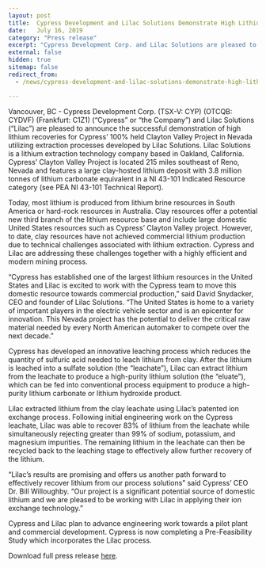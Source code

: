 ```yaml
---
layout: post
title:  Cypress Development and Lilac Solutions Demonstrate High Lithium Recoveries from Clayton Valley Clay Project in Nevada
date:   July 16, 2019
category: "Press release"
excerpt: "Cypress Development Corp. and Lilac Solutions are pleased to announce the successful demonstration of high lithium recoveries for Cypress’ 100% held Clayton Valley Project in Nevada utilizing extraction processes developed by Lilac Solutions."
external: false
hidden: true
sitemap: false
redirect_from:
  - /news/cypress-development-and-lilac-solutions-demonstrate-high-lithium-recoveries-from-clayton-valley-project-in-nevada/

---
```


Vancouver, BC - Cypress Development Corp. (TSX-V: CYP) (OTCQB: CYDVF) (Frankfurt: C1Z1) (“Cypress” or “the Company”) and Lilac Solutions (“Lilac”) are pleased to announce the successful demonstration of high lithium recoveries for Cypress’ 100% held Clayton Valley Project in Nevada utilizing extraction processes developed by Lilac Solutions.  Lilac Solutions is a lithium extraction technology company based in Oakland, California.  Cypress’ Clayton Valley Project is located 215 miles southeast of Reno, Nevada and features a large clay-hosted lithium deposit with 3.8 million tonnes of lithium carbonate equivalent in a NI 43-101 Indicated Resource category (see PEA NI 43-101 Technical Report). 

Today, most lithium is produced from lithium brine resources in South America or hard-rock resources in Australia.  Clay resources offer a potential new third branch of the lithium resource base and include large domestic United States resources such as Cypress’ Clayton Valley project. However, to date, clay resources have not achieved commercial lithium production due to technical challenges associated with lithium extraction.  Cypress and Lilac are addressing these challenges together with a highly efficient and modern mining process.

“Cypress has established one of the largest lithium resources in the United States and Lilac is excited to work with the Cypress team to move this domestic resource towards commercial production,” said David Snydacker, CEO and founder of Lilac Solutions. “The United States is home to a variety of important players in the electric vehicle sector and is an epicenter for innovation. This Nevada project has the potential to deliver the critical raw material needed by every North American automaker to compete over the next decade.”

Cypress has developed an innovative leaching process which reduces the quantity of sulfuric acid needed to leach lithium from clay. After the lithium is leached into a sulfate solution (the “leachate”), Lilac can extract lithium from the leachate to produce a high-purity lithium solution (the “eluate”), which can be fed into conventional process equipment to produce a high-purity lithium carbonate or lithium hydroxide product.

Lilac extracted lithium from the clay leachate using Lilac’s patented ion exchange process. Following initial engineering work on the Cypress leachate, Lilac was able to recover 83% of lithium from the leachate while simultaneously rejecting greater than 99% of sodium, potassium, and magnesium impurities. The remaining lithium in the leachate can then be recycled back to the leaching stage to effectively allow further recovery of the lithium.

“Lilac’s results are promising and offers us another path forward to effectively recover lithium from our process solutions” said Cypress’ CEO Dr. Bill Willoughby. “Our project is a significant potential source of domestic lithium and we are pleased to be working with Lilac in applying their ion exchange technology.”  

Cypress and Lilac plan to advance engineering work towards a pilot plant and commercial development. Cypress is now completing a Pre-Feasibility Study which incorporates the Lilac process.

Download full press release [here](/assets/Cypress+Press+Release+07-15-19.pdf).